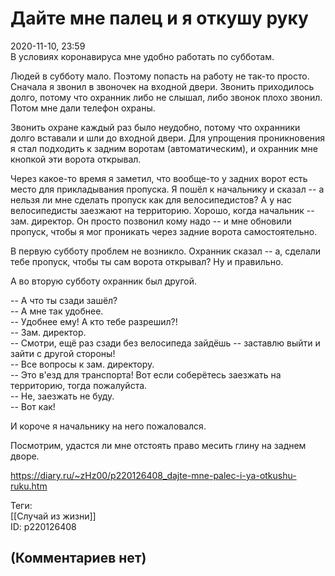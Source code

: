 Дайте мне палец и я откушу руку
===============================

  
2020-11-10, 23:59  
 В условиях коронавируса мне удобно работать по субботам.   
   
 Людей в субботу мало. Поэтому попасть на работу не так-то просто. Сначала я звонил в звоночек на входной двери. Звонить приходилось долго, потому что охранник либо не слышал, либо звонок плохо звонил. Потом мне дали телефон охраны.   
   
 Звонить охране каждый раз было неудобно, потому что охранники долго вставали и шли до входной двери. Для упрощения проникновения я стал подходить к задним воротам (автоматическим), и охранник мне кнопкой эти ворота открывал.   
   
 Через какое-то время я заметил, что вообще-то у задних ворот есть место для прикладывания пропуска. Я пошёл к начальнику и сказал -- а нельзя ли мне сделать пропуск как для велосипедистов? А у нас велосипедисты заезжают на территорию. Хорошо, когда начальник -- зам. директор. Он просто позвонил кому надо -- и мне обновили пропуск, чтобы я мог проникать через задние ворота самостоятельно.   
   
 В первую субботу проблем не возникло. Охранник сказал -- а, сделали тебе пропуск, чтобы ты сам ворота открывал? Ну и правильно.   
   
 А во вторую субботу охранник был другой.   
   
 -- А что ты сзади зашёл?   
 -- А мне так удобнее.   
 -- Удобнее ему! А кто тебе разрешил?!   
 -- Зам. директор.   
 -- Смотри, ещё раз сзади без велосипеда зайдёшь -- заставлю выйти и зайти с другой стороны!   
 -- Все вопросы к зам. директору.   
 -- Это в'езд для транспорта! Вот если соберётесь заезжать на территорию, тогда пожалуйста.   
 -- Не, заезжать не буду.   
 -- Вот как!   
   
 И короче я начальнику на него пожаловался.   
   
 Посмотрим, удастся ли мне отстоять право месить глину на заднем дворе.   
  
<https://diary.ru/~zHz00/p220126408_dajte-mne-palec-i-ya-otkushu-ruku.htm>  
  
Теги:  
[[Случай из жизни]]  
ID: p220126408  


(Комментариев нет)
------------------